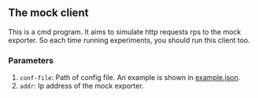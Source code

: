 ## The mock client

This is a cmd program.
It aims to simulate http requests rps to the mock exporter.
So each time running experiments, you should run this client too.

### Parameters

1. `conf-file`: Path of config file. An example is shown in [example.json](./example.json).
2. `addr`: Ip address of the mock exporter.
